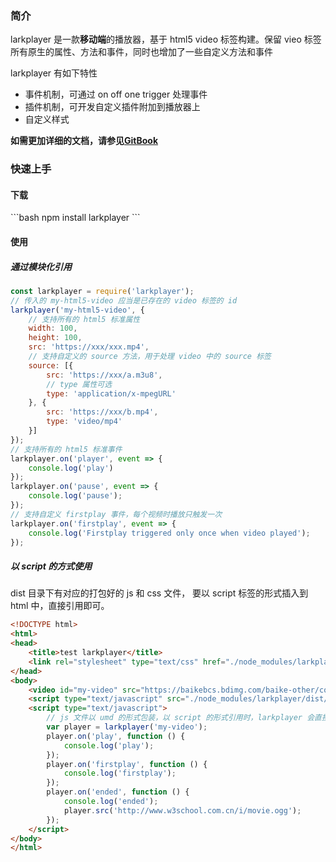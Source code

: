 <h3>简介</h3>
larkplayer 是一款<strong>移动端</strong>的播放器，基于 html5 video 标签构建。保留 vieo 标签 所有原生的属性、方法和事件，同时也增加了一些自定义方法和事件

larkplayer 有如下特性

* 事件机制，可通过 on off one trigger 处理事件
* 插件机制，可开发自定义插件附加到播放器上
* 自定义样式

<b>如需更加详细的文档，请参见[GitBook](https://dblate.gitbooks.io/larkplayer/content/kuai-su-shang-shou.html)</b>

<h3>快速上手</h3>

<h4>下载</h4>
```bash
npm install larkplayer
```
<h4>使用</h4>

<h5>通过模块化引用</h5>

```javascript
const larkplayer = require('larkplayer');
// 传入的 my-html5-video 应当是已存在的 video 标签的 id
larkplayer('my-html5-video', {
    // 支持所有的 html5 标准属性
    width: 100,
    height: 100,
    src: 'https://xxx/xxx.mp4',
    // 支持自定义的 source 方法，用于处理 video 中的 source 标签
    source: [{
        src: 'https://xxx/a.m3u8',
        // type 属性可选
        type: 'application/x-mpegURL'
    }, {
        src: 'https://xxx/b.mp4',
        type: 'video/mp4'
    }]
});
// 支持所有的 html5 标准事件
larkplayer.on('player', event => {
    console.log('play')
});
larkplayer.on('pause', event => {
    console.log('pause');
});
// 支持自定义 firstplay 事件，每个视频时播放只触发一次
larkplayer.on('firstplay', event => {
    console.log('Firstplay triggered only once when video played');
});
```

<h5>以 script 的方式使用</h5>

dist 目录下有对应的打包好的 js 和 css 文件， 要以 script 标签的形式插入到 html 中，直接引用即可。

```html
<!DOCTYPE html>
<html>
<head>
    <title>test larkplayer</title>
    <link rel="stylesheet" type="text/css" href="./node_modules/larkplayer/dist/larkplayer.min.css">
</head>
<body>
    <video id="my-video" src="https://baikebcs.bdimg.com/baike-other/cool.mp4" width="400" height="300" controls></video>
    <script type="text/javascript" src="./node_modules/larkplayer/dist/larkplayer.min.js"></script>
    <script type="text/javascript">
        // js 文件以 umd 的形式包装，以 script 的形式引用时，larkplayer 会直接挂载在 window 上
        var player = larkplayer('my-video');
        player.on('play', function () {
            console.log('play');
        });
        player.on('firstplay', function () {
            console.log('firstplay');
        });
        player.on('ended', function () {
            console.log('ended');
            player.src('http://www.w3school.com.cn/i/movie.ogg');
        });
    </script>
</body>
</html>
```
